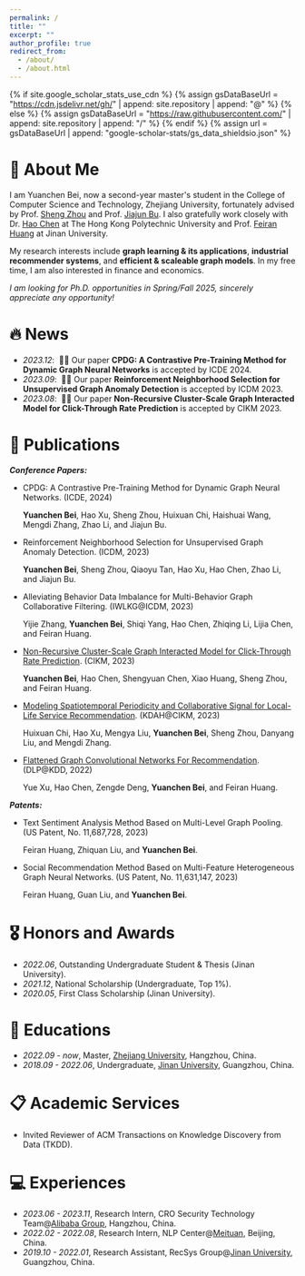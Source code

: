```yaml
---
permalink: /
title: ""
excerpt: ""
author_profile: true
redirect_from: 
  - /about/
  - /about.html
---
```


{% if site.google_scholar_stats_use_cdn %}
{% assign gsDataBaseUrl = "https://cdn.jsdelivr.net/gh/" | append: site.repository | append: "@" %}
{% else %}
{% assign gsDataBaseUrl = "https://raw.githubusercontent.com/" | append: site.repository | append: "/" %}
{% endif %}
{% assign url = gsDataBaseUrl | append: "google-scholar-stats/gs_data_shieldsio.json" %}

<span class='anchor' id='about-me'></span>

# 👋 About Me
I am Yuanchen Bei, now a second-year master's student in the College of Computer Science and Technology, Zhejiang University, fortunately advised by Prof. [Sheng Zhou](https://scholar.google.com/citations?user=Ss76nMwAAAAJ&hl=zh-CN&oi=ao) and Prof. [Jiajun Bu](https://scholar.google.com/citations?user=OgZP2okAAAAJ&hl=zh-CN&oi=ao). I also gratefully work closely with Dr. [Hao Chen](https://scholar.google.com/citations?user=7oeLWT0AAAAJ&hl=zh-CN&oi=ao) at The Hong Kong Polytechnic University and Prof. [Feiran Huang](https://scholar.google.com/citations?user=of1vcxsAAAAJ&hl=zh-CN&oi=ao) at Jinan University.

My research interests include **graph learning & its applications**, **industrial recommender systems**, and **efficient & scaleable graph models**. In my free time, I am also interested in finance and economics.

*I am looking for Ph.D. opportunities in Spring/Fall 2025, sincerely appreciate any opportunity!*


<span class='anchor' id='-news'></span>

# 🔥 News
- *2023.12*: &nbsp;🎉🎉 Our paper **CPDG: A Contrastive Pre-Training Method for Dynamic Graph Neural Networks** is accepted by ICDE 2024.
- *2023.09*: &nbsp;🎉🎉 Our paper **Reinforcement Neighborhood Selection for Unsupervised Graph Anomaly Detection** is accepted by ICDM 2023.
- *2023.08*: &nbsp;🎉🎉 Our paper **Non-Recursive Cluster-Scale Graph Interacted Model for Click-Through Rate Prediction** is accepted by CIKM 2023.


<span class='anchor' id='-publications'></span>

# 📝 Publications 

***Conference Papers:***
- CPDG: A Contrastive Pre-Training Method for Dynamic Graph Neural Networks. (ICDE, 2024)
  
  **Yuanchen Bei**, Hao Xu, Sheng Zhou, Huixuan Chi, Haishuai Wang, Mengdi Zhang, Zhao Li, and Jiajun Bu.

- Reinforcement Neighborhood Selection for Unsupervised Graph Anomaly Detection. (ICDM, 2023)

  **Yuanchen Bei**, Sheng Zhou, Qiaoyu Tan, Hao Xu, Hao Chen, Zhao Li, and Jiajun Bu.
  
- Alleviating Behavior Data Imbalance for Multi-Behavior Graph Collaborative Filtering. (IWLKG@ICDM, 2023)

  Yijie Zhang, **Yuanchen Bei**, Shiqi Yang, Hao Chen, Zhiqing Li, Lijia Chen, and Feiran Huang.

- [Non-Recursive Cluster-Scale Graph Interacted Model for Click-Through Rate Prediction](https://dl.acm.org/doi/10.1145/3583780.3615180). (CIKM, 2023)
  
  **Yuanchen Bei**, Hao Chen, Shengyuan Chen, Xiao Huang, Sheng Zhou, and Feiran Huang.

- [Modeling Spatiotemporal Periodicity and Collaborative Signal for Local-Life Service Recommendation](https://arxiv.org/pdf/2309.12565.pdf). (KDAH@CIKM, 2023)

  Huixuan Chi, Hao Xu, Mengya Liu, **Yuanchen Bei**, Sheng Zhou, Danyang Liu, and Mengdi Zhang.

- [Flattened Graph Convolutional Networks For Recommendation](https://arxiv.org/pdf/2210.07769.pdf). (DLP@KDD, 2022)

  Yue Xu, Hao Chen, Zengde Deng, **Yuanchen Bei**, and Feiran Huang.

***Patents:***

- Text Sentiment Analysis Method Based on Multi-Level Graph Pooling. (US Patent, No. 11,687,728, 2023)

  Feiran Huang, Zhiquan Liu, and **Yuanchen Bei**.

- Social Recommendation Method Based on Multi-Feature Heterogeneous Graph Neural Networks. (US Patent, No. 11,631,147, 2023)

  Feiran Huang, Guan Liu, and **Yuanchen Bei**.



<span class='anchor' id='-honors-and-awards'></span>

# 🎖 Honors and Awards
- *2022.06*, Outstanding Undergraduate Student & Thesis (Jinan University).
- *2021.12*, National Scholarship (Undergraduate, Top 1%).
- *2020.05*, First Class Scholarship (Jinan University).


<span class='anchor' id='-educations'></span>

# 📖 Educations
- *2022.09 - now*, Master, [Zhejiang University](https://www.zju.edu.cn/english/), Hangzhou, China.
- *2018.09 - 2022.06*, Undergraduate, [Jinan University](https://english.jnu.edu.cn/), Guangzhou, China.


<span class='anchor' id='-academic-services'></span>

# 📋 Academic Services
- Invited Reviewer of ACM Transactions on Knowledge Discovery from Data (TKDD).


<span class='anchor' id='-experiences'></span>

# 💻 Experiences
- *2023.06 - 2023.11*, Research Intern, CRO Security Technology Team@[Alibaba Group](https://www.alibabagroup.com/en-US), Hangzhou, China.
- *2022.02 - 2022.08*, Research Intern, NLP Center@[Meituan](https://www.meituan.com/en-US/about-us), Beijing, China.
- *2019.10 - 2022.01*, Research Assistant, RecSys Group@[Jinan University](https://english.jnu.edu.cn/), Guangzhou, China.
